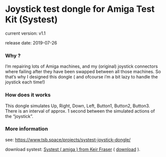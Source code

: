 # Joystick test dongle for Amiga Test Kit (Systest)

current version: v1.1

release date: 2019-07-26



### Why ?

I’m repairing lots of Amiga machines, and my (original) joystick connectors where failing after they have been swapped between all those machines. So that’s why I designed this dongle ( and ofcourse i’m a bit lazy to handle the joystick each time!)

### How does it works

This dongle simulates Up, Right, Down, Left, Button1, Button2, Button3.
There is an interval of approx. 1 second between the simulated actions of the “joystick”.

### More information

see: https://www.tsb.space/projects/systest-joystick-dongle/

download systest:  [Systest ( amiga ) from Keir Fraser](https://github.com/keirf/Amiga-Stuff) ( [download](https://drive.google.com/file/d/0B6F45EdkSMp1ZGhXMWRvOXVDd3M/view) ).